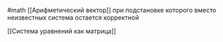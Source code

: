 #math 
[[Арифметический вектор]] при подстановке которого вместо неизвестных система остается корректной

[[Система уравнений как матрица]]